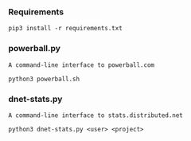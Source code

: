 ### Requirements 
```
pip3 install -r requirements.txt
```

### powerball.py 
`A command-line interface to powerball.com`
```
python3 powerball.sh
```
    
### dnet-stats.py
`A command-line interface to stats.distributed.net`
```
python3 dnet-stats.py <user> <project>
```
